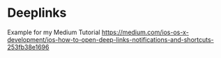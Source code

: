 # Deeplinks
Example for my Medium Tutorial
https://medium.com/ios-os-x-development/ios-how-to-open-deep-links-notifications-and-shortcuts-253fb38e1696
